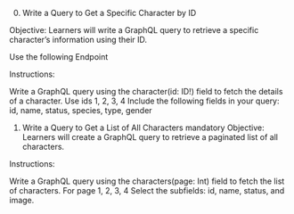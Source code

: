 
0. Write a Query to Get a Specific Character by ID

Objective: Learners will write a GraphQL query to retrieve a specific character’s information using their ID.

Use the following Endpoint

Instructions:

Write a GraphQL query using the character(id: ID!) field to fetch the details of a character. Use ids 1, 2, 3, 4
Include the following fields in your query: id, name, status, species, type, gender

1. Write a Query to Get a List of All Characters
mandatory
Objective: Learners will create a GraphQL query to retrieve a paginated list of all characters.

Instructions:

Write a GraphQL query using the characters(page: Int) field to fetch the list of characters. For page 1, 2, 3, 4
Select the subfields: id, name, status, and image.